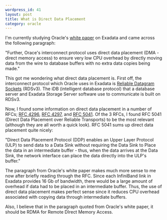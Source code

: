 ```yaml
--- 
wordpress_id: 41
layout: post
title: What is Direct Data Placement
category: oracle
---
```

I'm currently studying Oracle's [white paper](http://www.oracle.com/technology/products/bi/db/exadata/pdf/exadata-technical-whitepaper.pdf) 
on Exadata and came across the following paragraph:

"Further, Orace's interconnect protocol uses direct data placement (DMA - direct 
memory access) to ensure very low CPU overhead by directly moving data from the 
wire to database buffers with no extra data copies being made."

This got me wondering what direct data placement is. First off, the interconnect 
protocol which Oracle uses in Exadata is [Reliable Datagram Sockets](http://oss.oracle.com/projects/rds/)
(RDSv3). The iDB (intelligent database protocol) that a database server and 
Exadata Storage Server software use to communicate is built on RDSv3.

Now, I found some information on direct data placement in a number of RFCs; 
[RFC 4296](http://www.ietf.org/rfc/rfc4096.txt), [RFC 4297](http://tools.ietf.org/html/rfc4297), 
and [RFC 5041](http://www.apps.ietf.org/rfc/rfc5041.html). Of the 3 RFCs, I found 
RFC 5041 (Direct Data Placement over Reliable Transports) to be the most relevant 
(although they are all worth a quick look). RFC 5041 sums up direct data 
placement quite nicely:

"Direct Data Placement Protocol (DDP) enables an Upper Layer Protocol (ULP) 
to send data to a Data Sink without requiring the Data Sink to 
Place the data in an intermediate buffer - thus, when the data arrives at the 
Data Sink, the network interface can place the data directly into the ULP's buffer."

The paragraph from Oracle's white paper makes much more sense to me now after 
briefly reading through the RFC. Since each InfiniBand link in Exadata provides 
16 Gb of bandwidth, there would be a large amount of overhead if data had to be 
placed in an intermediate buffer. Thus, the use of direct data placement makes 
perfect sense since it reduces CPU overhead associated with copying data through 
intermediate buffers.

Also, I believe that in the paragraph quoted from Oracle's white paper, it should 
be RDMA for Remote DIrect Memory Access.

